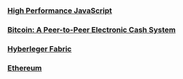 ### [High Performance JavaScript](./High%20Performance%20JavaScript/README.md)

### [Bitcoin: A Peer-to-Peer Electronic Cash System](./Bitcoin:%20A%20Peer-to-Peer%20Electronic%20Cash%20System/README.md)

### [Hyberleger Fabric](./Hyberleger%20Fabric/README.md)

### [Ethereum](./ETH/README.md)